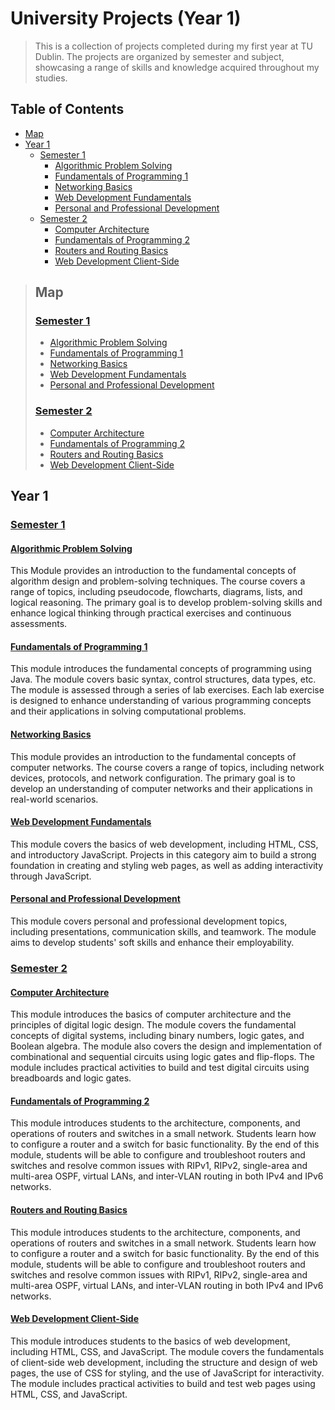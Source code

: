 # University Projects (Year 1)

> This is a collection of projects completed during my first year at TU Dublin. The projects are organized by semester and subject, showcasing a range of skills and knowledge acquired throughout my studies.

## Table of Contents

- [Map](#map)
- [Year 1](#year-1)
  - [Semester 1](#semester-1)
    - [Algorithmic Problem Solving](#algorithmic-problem-solving)
    - [Fundamentals of Programming 1](#fundamentals-of-programming-1)
    - [Networking Basics](#networking-basics)
    - [Web Development Fundamentals](#web-development-fundamentals)
    - [Personal and Professional Development](#personal-and-professional-development)
  - [Semester 2](#semester-2)
    - [Computer Architecture](#computer-architecture)
    - [Fundamentals of Programming 2](#fundamentals-of-programming-2)
    - [Routers and Routing Basics](#routers-and-routing-basics)
    - [Web Development Client-Side](#web-development-client-side)

> ## Map
>
> ### [Semester 1](/Year1/Sem1/)
> - [Algorithmic Problem Solving](/Year1/Sem1/Algorithmic%20Problem%20Solving)
> - [Fundamentals of Programming 1](/Year1/Sem1/Fundamentals%20of%20Programming%201)
> - [Networking Basics](/Year1/Sem1/Networking%20Basics)
> - [Web Development Fundamentals](/Year1/Sem1/Web%20Development%20Fundamentals)
> - [Personal and Professional Development](/Year1/Sem1/Personal%20and%20Professional%20Development)
>
> ### [Semester 2](/Year1/Sem2/)
> - [Computer Architecture](/Year1/Sem2/Computer%20Achitecture)
> - [Fundamentals of Programming 2](/Year1/Sem2/Fundamentals%20of%20Programming%202)
> - [Routers and Routing Basics](/Year1/Sem2/Routers%20and%20Routing%20Basics)
> - [Web Development Client-Side](/Year1/Sem2/Web%20Development%20Client-Side)

## Year 1

### [Semester 1](Sem1)

#### [Algorithmic Problem Solving](Sem1/Algorithmic%20Problem%20Solving)

This Module provides an introduction to the fundamental concepts of algorithm design and problem-solving techniques. The course covers a range of topics, including pseudocode, flowcharts, diagrams, lists, and logical reasoning. The primary goal is to develop problem-solving skills and enhance logical thinking through practical exercises and continuous assessments.

#### [Fundamentals of Programming 1](Sem1/Fundamentals%20of%20Programming%201)

This module introduces the fundamental concepts of programming using Java. The module covers basic syntax, control structures, data types, etc. The module is assessed through a series of lab exercises. Each lab exercise is designed to enhance understanding of various programming concepts and their applications in solving computational problems.

#### [Networking Basics](Sem1/Networking%20Basics)

This module provides an introduction to the fundamental concepts of computer networks. The course covers a range of topics, including network devices, protocols, and network configuration. The primary goal is to develop an understanding of computer networks and their applications in real-world scenarios.

#### [Web Development Fundamentals](Sem1/Web%20Development%20Fundamentals)

This module covers the basics of web development, including HTML, CSS, and introductory JavaScript. Projects in this category aim to build a strong foundation in creating and styling web pages, as well as adding interactivity through JavaScript.

#### [Personal and Professional Development](Sem1/Personal%20and%20Professional%20Development)

This module covers personal and professional development topics, including presentations, communication skills, and teamwork. The module aims to develop students' soft skills and enhance their employability.

### [Semester 2](Sem2)

#### [Computer Architecture](Computer%20Achitecture)

This module introduces the basics of computer architecture and the principles of digital logic design. The module covers the fundamental concepts of digital systems, including binary numbers, logic gates, and Boolean algebra. The module also covers the design and implementation of combinational and sequential circuits using logic gates and flip-flops. The module includes practical activities to build and test digital circuits using breadboards and logic gates.

#### [Fundamentals of Programming 2](Fundamentals%20of%20Programming%202)

This module introduces students to the architecture, components, and operations of routers and switches in a small network. Students learn how to configure a router and a switch for basic functionality. By the end of this module, students will be able to configure and troubleshoot routers and switches and resolve common issues with RIPv1, RIPv2, single-area and multi-area OSPF, virtual LANs, and inter-VLAN routing in both IPv4 and IPv6 networks.

#### [Routers and Routing Basics](Routers%20and%20Routing%20Basics)

This module introduces students to the architecture, components, and operations of routers and switches in a small network. Students learn how to configure a router and a switch for basic functionality. By the end of this module, students will be able to configure and troubleshoot routers and switches and resolve common issues with RIPv1, RIPv2, single-area and multi-area OSPF, virtual LANs, and inter-VLAN routing in both IPv4 and IPv6 networks.

#### [Web Development Client-Side](Web%20Development%20Client-Side)

This module introduces students to the basics of web development, including HTML, CSS, and JavaScript. The module covers the fundamentals of client-side web development, including the structure and design of web pages, the use of CSS for styling, and the use of JavaScript for interactivity. The module includes practical activities to build and test web pages using HTML, CSS, and JavaScript.
